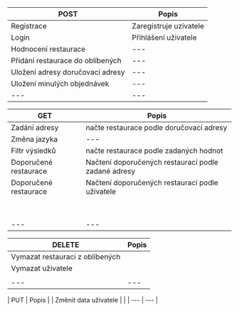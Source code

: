 | POST | Popis |
|   ---    |           ---           |
| Registrace | Zaregistruje uzivatele  |
| Login | Přihlášení uživatele  |
| Hodnocení restaurace |  --- |
| Přidání restaurace do oblíbených | ---  |
| Uložení adresy doručovací adresy |  --- |
|   Uložení minulých objednávek    |       ---               |
|   ---    |           ---           |


|   GET    |     Popis       |
|   ---    |           ---           |
|  Zadání adresy |      načte restaurace podle doručovací adresy     |
|  Změna jazyka    |         ---             |
|   Filtr výsledků    |        načte restaurace podle zadaných hodnot         |
| Doporučené restaurace | Načtení doporučených restaurací podle zadané adresy |
| Doporučené restaurace | Načtení doporučených restaurací podle uživatele |
|       |                    |
|       |                      |
|       |                      |
|       |                      |
|       |                      |
|       |                      |
|       |                      |
|       |                      |
|    ---   |               ---       |


|   DELETE     |         Popis             |
|   ---    |           ---           |
|   Vymazat restauraci z oblíbených    |                      |
|   Vymazat uživatele    |                      |
|       |                      |
|   ---    |           ---           |



|   PUT    |          Popis            |
|   Změnit data uživatele    |                      |
|   ---    |           ---           |